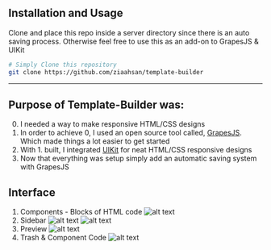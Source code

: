 ## Installation and Usage

Clone and place this repo inside a server directory since there is an auto saving process. Otherwise feel free to use this as an add-on to GrapesJS & UIKit

```bash
# Simply Clone this repository
git clone https://github.com/ziaahsan/template-builder
```
---

## Purpose of Template-Builder was:
0. I needed a way to make responsive HTML/CSS designs
1. In order to achieve 0, I used an open source tool called, <a href="https://grapesjs.com/">GrapesJS</a>. Which made things a lot easier to get started
2. With 1. built, I integrated <a href="https://getuikit.com/docs/introduction">UIKit</a> for neat HTML/CSS responsive designs
3. Now that everything was setup simply add an automatic saving system with GrapesJS


## Interface
1. Components - Blocks of HTML code
![alt text](https://github.com/ziaahsan/template-builder/blob/master/uploads/preview/components.gif)
2. Sidebar
![alt text](https://github.com/ziaahsan/template-builder/blob/master/uploads/preview/sidebar.png)
![alt text](https://github.com/ziaahsan/template-builder/blob/master/uploads/preview/sidebar.gif)
3. Preview
![alt text](https://github.com/ziaahsan/template-builder/blob/master/uploads/preview/preview.gif)
4. Trash & Component Code
![alt text](https://github.com/ziaahsan/template-builder/blob/master/uploads/preview/trash_and_component_code.gif)
